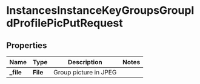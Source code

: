 

# InstancesInstanceKeyGroupsGroupIdProfilePicPutRequest


## Properties

| Name | Type | Description | Notes |
|------------ | ------------- | ------------- | -------------|
|**_file** | **File** | Group picture in JPEG |  |



